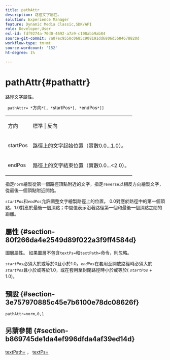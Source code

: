 ```yaml
---
title: pathAttr
description: 路徑文字屬性。
solution: Experience Manager
feature: Dynamic Media Classic,SDK/API
role: Developer,User
exl-id: fdf9274a-70d0-4692-a7a9-c108abb9ab84
source-git-commit: 7a07ec9550c0685c908191dd6806d5b84678820d
workflow-type: tm+mt
source-wordcount: '152'
ht-degree: 1%

---
```


# pathAttr{#pathattr}

路徑文字屬性。

` pathAttr= *`方向`*[, *`startPos`*[, *`endPos`*]]`

<table id="simpletable_EC76095316AF4F07B1DDCC0D72B814CF"> 
 <tr class="strow"> 
  <td class="stentry"> <p> <span class="varname">方向</span> </p> </td> 
  <td class="stentry"> <p> <span class="codeph">標準</span> | <span class="codeph">反向</span> </p> </td> 
 </tr> 
 <tr class="strow"> 
  <td class="stentry"> <p> <span class="varname"> startPos </span> </p> </td> 
  <td class="stentry"> <p>路徑上的文字起始位置（實數0.0...1.0）。 </p> </td> 
 </tr> 
 <tr class="strow"> 
  <td class="stentry"> <p> <span class="varname"> endPos </span> </p> </td> 
  <td class="stentry"> <p>路徑上的文字結束位置（實數0.0...&lt;2.0）。 </p> </td> 
 </tr> 
</table>

指定`norm`繪製從第一個路徑頂點附近的文字，指定`reverse`以相反方向繪製文字，從最後一個頂點附近開始。

*`startPos`*&#x200B;和&#x200B;*`endPos`*&#x200B;允許調整文字繪製路徑上的位置。 0.0對應於路徑中的第一個頂點，1.0對應於最後一個頂點；中間值表示沿著路徑第一個和最後一個頂點之間的距離。

## 屬性 {#section-80f266da4e2549d89f022a3f9ff4584d}

圖層屬性。 如果圖層不包含`textPs=`和`textPath=`命令，則忽略。

*`startPos`*&#x200B;必須大於或等於0且小於1.0。*`endPos`*&#x200B;在套用至開放路徑時必須大於&#x200B;*`startPos`*&#x200B;且小於或等於1.0，或在套用至封閉路徑時小於或等於( *`startPos`* + 1.0)。

## 預設 {#section-3e757970885c45e7b6100e78dc08626f}

`pathAttr=norm,0,1`

## 另請參閱 {#section-b869745de1da4ef996dfda4af39ed14d}

[textPath=](../../../../../is-api/http-ref/image-serving-api-ref/c-http-protocol-reference/c-command-reference/r-textpath.md#reference-b09cc0902dff4725bdb54d5da4076ccd) ， [textPs=](../../../../../is-api/http-ref/image-serving-api-ref/c-http-protocol-reference/c-command-reference/r-textps.md#reference-4209a2a6169f44278da2647cfb0cd767)
